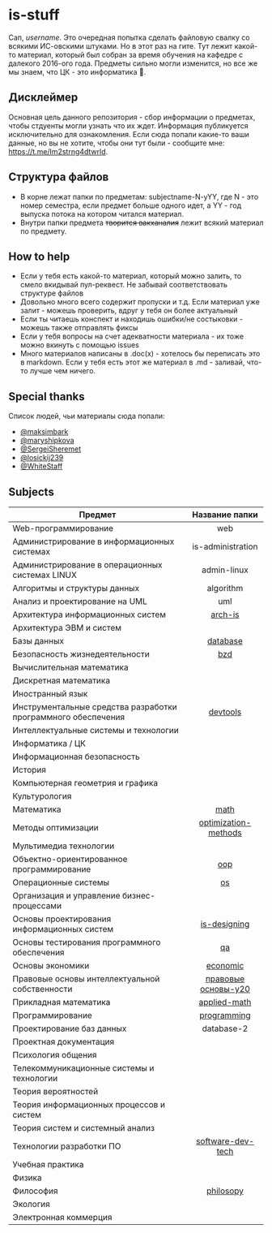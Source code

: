 # is-stuff

Сап, *username*. Это очередная попытка сделать файловую свалку со всякими ИС-овскими штуками. Но в этот раз на гите. Тут лежит какой-то материал, который был собран за время обучения на кафедре с далекого 2016-ого года. Предметы сильно могли изменится, но все же мы знаем, что ЦК - это информатика :new_moon_with_face:.

## Дисклеймер

Основная цель данного репозитория - сбор информации о предметах, чтобы стдуенты могли узнать что их ждет. Информация публикуется исключительно для ознакомления. Если сюда попали какие-то ваши данные, но вы не хотите, чтобы они тут были - сообщите мне: https://t.me/Im2strng4dtwrld.

## Структура файлов
- В корне лежат папки по предметам: subjectname-N-yYY, где N - это номер семестра, если предмет больше одного идет, а YY - год выпуска потока на котором читался материал.
- Внутри папки предмета ~~творится вакханалия~~ лежит всякий материал по предмету.

## How to help
- Если у тебя есть какой-то материал, который можно залить, то смело вкидывай пул-реквест. Не забывай соответствовать структуре файлов
- Довольно много всего содержит пропуски и т.д. Если материал уже залит - можешь проверить, вдруг у тебя он более актуальный
- Если ты читаешь конспект и находишь ошибки/не состыковки - можешь также отправлять фиксы
- Если у тебя вопросы на счет адекватности материала - их тоже можно вкинуть с помощью issues
- Много материалов написаны в .doc(x) - хотелось бы переписать это в markdown. Если у тебя есть этот же материал в .md - заливай, что-то лучше чем ничего.

## Special thanks

Список людей, чьи материалы сюда попали:
- [@maksimbark](https://github.com/maksimbark)
- [@maryshipkova](https://github.com/maryshipkova)
- [@SergeiSheremet](https://github.com/SergeiSheremet)
- [@losickij239](https://github.com/losickij239)
- [@WhiteStaff](https://github.com/WhiteStaff)

## Subjects

| Предмет | Название папки |
| ------------- |:------------------:|
|Web-программирование|web|
|Администрирование в информационных системах|is-administration|
|Администрирование в операционных системах LINUX|admin-linux|
|Алгоритмы и структуры данных|algorithm|
|Анализ и проектирование на UML|uml|
|Архитектура информационных систем|[arch-is](https://github.com/annchous/is-stuff/tree/master/arch-is-y20)|
|Архитектура ЭВМ и систем| |
|Базы данных|[database](https://github.com/annchous/is-stuff-1/tree/master/database)|
|Безопасность жизнедеятельности|[bzd](https://github.com/annchous/is-stuff-1/tree/master/bzd-y21)|
|Вычислительная математика| |
|Дискретная математика| |
|Иностранный язык| |
|Инструментальные средства разработки программного обеспечения|[devtools](https://github.com/annchous/is-stuff-1/tree/master/devtools-y20)|
|Интеллектуальные системы и технологии| |
|Информатика / ЦК| |
|Информационная безопасность| |
|История| |
|Компьютерная геометрия и графика| |
|Культурология| |
|Математика|[math](https://github.com/annchous/is-stuff-1/tree/master/math-1-y20)|
|Методы оптимизации|[optimization-methods](https://github.com/annchous/is-stuff-1/tree/master/optimization-methods-y20)|
|Мультимедиа технологии| |
|Объектно-ориентированное программирование|[oop](https://github.com/annchous/is-stuff-1/tree/master/oop)|
|Операционные системы|[os](https://github.com/annchous/is-stuff-1/tree/master/os-y20)|
|Организация и управление бизнес-процессами| |
|Основы проектирования информационных систем|[is-designing](https://github.com/annchous/is-stuff-1/tree/master/is-designing-y20)|
|Основы тестирования программного обеспечения|[qa](https://github.com/annchous/is-stuff-1/tree/master/qa-y20)|
|Основы экономики|[economic](https://github.com/annchous/is-stuff-1/tree/master/economic-y20)|
|Правовые основы интеллектуальной собственности|[правовые основы-y20](https://github.com/annchous/is-stuff-1/tree/master/%D0%BF%D1%80%D0%B0%D0%B2%D0%BE%D0%B2%D1%8B%D0%B5%20%D0%BE%D1%81%D0%BD%D0%BE%D0%B2%D1%8B-y20)|
|Прикладная математика|[applied-math](https://github.com/annchous/is-stuff-1/tree/master/applied-math-y20/tasks)|
|Программирование|[programming](https://github.com/annchous/is-stuff-1/tree/master/programming)|
|Проектирование баз данных|database-2|
|Проектная документация| |
|Психология общения| |
|Телекоммуникационные системы и технологии| |
|Теория вероятностей| |
|Теория информационных процессов и систем| |
|Теория систем и системный анализ| |
|Технологии разработки ПО|[software-dev-tech](https://github.com/annchous/is-stuff-1/tree/master/software-dev-tech/y20)|
|Учебная практика| |
|Физика| |
|Философия|[philosopy](https://github.com/annchous/is-stuff-1/tree/master/philosopy-y20)|
|Экология| |
|Электронная коммерция| |

